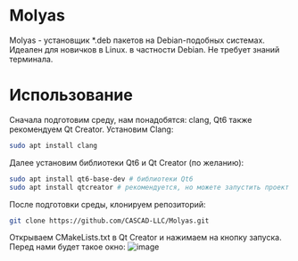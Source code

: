 # Molyas
Molyas - установщик *.deb пакетов на Debian-подобных системах. Идеален для новичков в Linux. в частности Debian. Не требует знаний терминала.

# Использование
Сначала подготовим среду, нам понадобятся: clang, Qt6 также рекомендуем Qt Creator. Установим Clang:

```bash
sudo apt install clang
```
Далее установим библиотеки Qt6 и Qt Creator (по желанию):

```bash
sudo apt install qt6-base-dev # библиотеки Qt6
sudo apt install qtcreator # рекомендуется, но можете запустить проект другим способом
```
После подготовки среды, клонируем репозиторий:
```bash
git clone https://github.com/CASCAD-LLC/Molyas.git
```
Открываем CMakeLists.txt в Qt Creator и нажимаем на кнопку запуска. Перед нами будет такое окно:
![image](https://github.com/user-attachments/assets/3e9246d5-da71-4328-943a-e4279b2cf6ac)
